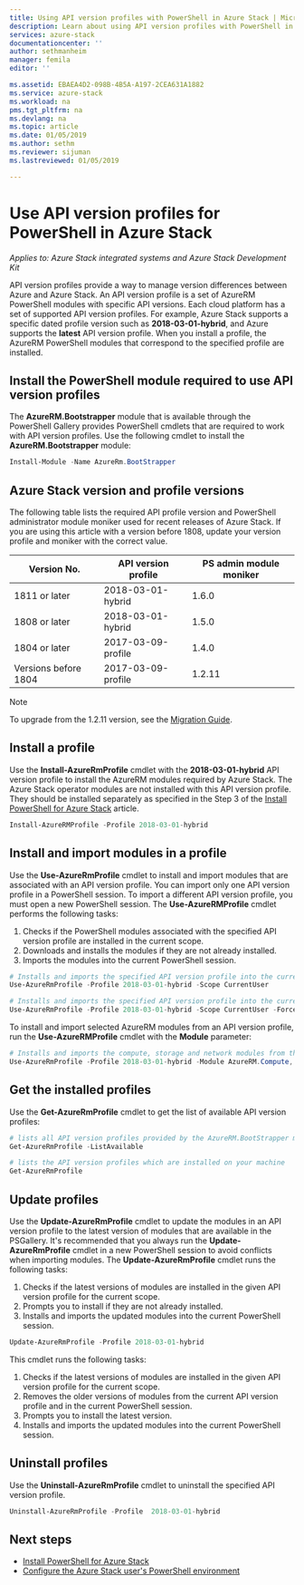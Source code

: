 ```yaml
---
title: Using API version profiles with PowerShell in Azure Stack | Microsoft Docs
description: Learn about using API version profiles with PowerShell in Azure Stack.
services: azure-stack
documentationcenter: ''
author: sethmanheim
manager: femila
editor: ''

ms.assetid: EBAEA4D2-098B-4B5A-A197-2CEA631A1882
ms.service: azure-stack
ms.workload: na
pms.tgt_pltfrm: na
ms.devlang: na
ms.topic: article
ms.date: 01/05/2019
ms.author: sethm
ms.reviewer: sijuman
ms.lastreviewed: 01/05/2019

---
```


# Use API version profiles for PowerShell in Azure Stack

*Applies to: Azure Stack integrated systems and Azure Stack Development Kit*

API version profiles provide a way to manage version differences between Azure and Azure Stack. An API version profile is a set of AzureRM PowerShell modules with specific API versions. Each cloud platform has a set of supported API version profiles. For example, Azure Stack supports a specific dated profile version such as  **2018-03-01-hybrid**, and Azure supports the **latest** API version profile. When you install a profile, the AzureRM PowerShell modules that correspond to the specified profile are installed.

## Install the PowerShell module required to use API version profiles

The **AzureRM.Bootstrapper** module that is available through the PowerShell Gallery provides PowerShell cmdlets that are required to work with API version profiles. Use the following cmdlet to install the **AzureRM.Bootstrapper** module:

```powershell
Install-Module -Name AzureRm.BootStrapper
```

## Azure Stack version and profile versions

The following table lists the required API profile version and PowerShell administrator module moniker used for recent releases of Azure Stack. If you are using this article with a version before 1808, update your version profile and moniker with the correct value.

| Version No. | API version profile | PS admin module moniker |
| --- | --- | --- |
| 1811 or later | 2018-03-01-hybrid | 1.6.0 |
| 1808 or later | 2018-03-01-hybrid | 1.5.0 |
| 1804 or later | 2017-03-09-profile | 1.4.0 |
| Versions before 1804 | 2017-03-09-profile | 1.2.11 |

> [!NOTE]  
> To upgrade from the 1.2.11 version, see the [Migration Guide](https://aka.ms/azpsh130migration).

## Install a profile

Use the **Install-AzureRmProfile** cmdlet with the **2018-03-01-hybrid** API version profile to install the AzureRM modules required by Azure Stack. The Azure Stack operator modules are not installed with this API version profile. They should be installed separately as specified in the Step 3 of the [Install PowerShell for Azure Stack](../../operator/azure-stack-powershell-install.md) article.

```powershell
Install-AzureRMProfile -Profile 2018-03-01-hybrid
```

## Install and import modules in a profile

Use the **Use-AzureRmProfile** cmdlet to install and import modules that are associated with an API version profile. You can import only one API version profile in a PowerShell session. To import a different API version profile, you must open a new PowerShell session. The **Use-AzureRMProfile** cmdlet performs the following tasks:

1. Checks if the PowerShell modules associated with the specified API version profile are installed in the current scope.  
2. Downloads and installs the modules if they are not already installed.
3. Imports the modules into the current PowerShell session.

```powershell
# Installs and imports the specified API version profile into the current PowerShell session.
Use-AzureRmProfile -Profile 2018-03-01-hybrid -Scope CurrentUser

# Installs and imports the specified API version profile into the current PowerShell session without any prompts
Use-AzureRmProfile -Profile 2018-03-01-hybrid -Scope CurrentUser -Force
```

To install and import selected AzureRM modules from an API version profile, run the **Use-AzureRMProfile** cmdlet with the **Module** parameter:

```powershell
# Installs and imports the compute, storage and network modules from the specified API version profile into your current PowerShell session.
Use-AzureRmProfile -Profile 2018-03-01-hybrid -Module AzureRM.Compute, AzureRM.Storage, AzureRM.Network
```

## Get the installed profiles

Use the **Get-AzureRmProfile** cmdlet to get the list of available API version profiles:

```powershell
# lists all API version profiles provided by the AzureRM.BootStrapper module.
Get-AzureRmProfile -ListAvailable

# lists the API version profiles which are installed on your machine
Get-AzureRmProfile
```

## Update profiles

Use the **Update-AzureRmProfile** cmdlet to update the modules in an API version profile to the latest version of modules that are available in the PSGallery. It's recommended that you always run the **Update-AzureRmProfile** cmdlet in a new PowerShell session to avoid conflicts when importing modules. The **Update-AzureRmProfile** cmdlet runs the following tasks:

1. Checks if the latest versions of modules are installed in the given API version profile for the current scope.  
2. Prompts you to install if they are not already installed.  
3. Installs and imports the updated modules into the current PowerShell session.  

```powershell
Update-AzureRmProfile -Profile 2018-03-01-hybrid
```

<!-- To remove the previously installed versions of the modules before updating to the latest available version, use the Update-AzureRmProfile cmdlet along with the **-RemovePreviousVersions** parameter:

```powershell 
Update-AzureRmProfile -Profile 2018-03-01-hybrid -RemovePreviousVersions
``` -->

This cmdlet runs the following tasks:  

1. Checks if the latest versions of modules are installed in the given API version profile for the current scope.  
2. Removes the older versions of modules from the current API version profile and in the current PowerShell session.  
3. Prompts you to install the latest version.  
4. Installs and imports the updated modules into the current PowerShell session.  

## Uninstall profiles

Use the **Uninstall-AzureRmProfile** cmdlet to uninstall the specified API version profile.

```powershell
Uninstall-AzureRmProfile -Profile  2018-03-01-hybrid
```

## Next steps

* [Install PowerShell for Azure Stack](../operator/azure-stack-powershell-install.md)
* [Configure the Azure Stack user's PowerShell environment](azure-stack-powershell-configure-user.md)  
